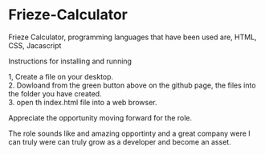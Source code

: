 # Frieze-Calculator
Frieze Calculator, programming languages that have been used are, HTML, CSS,  Jacascript 

Instructions for installing and running

1, Create a file on your desktop. <br>
2. Dowloand from the green button above on the github page, the files into the folder you have created. <br>
3. open th index.html file into a web browser. <br>

Appreciate the opportunity moving forward for the role.

The role sounds like and amazing opportinty and a great company were I can truly were can truly grow as a developer and become an asset.

